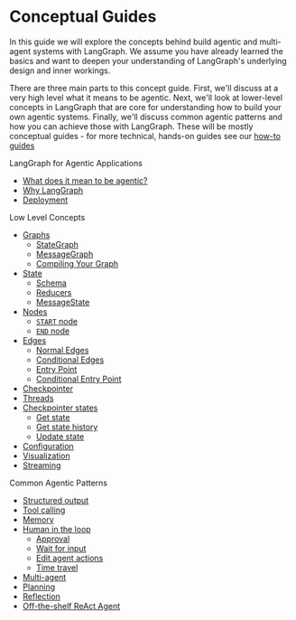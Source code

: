 # Conceptual Guides

In this guide we will explore the concepts behind build agentic and multi-agent systems with LangGraph. We assume you have already learned the basics and want to deepen your understanding of LangGraph's underlying design and inner workings.

There are three main parts to this concept guide. First, we'll discuss at a very high level what it means to be agentic. Next, we'll look at lower-level concepts in LangGraph that are core for understanding how to build your own agentic systems. Finally, we'll discuss common agentic patterns and how you can achieve those with LangGraph. These will be mostly conceptual guides - for more technical, hands-on guides see our [how-to guides](./../how-tos/index.md)

LangGraph for Agentic Applications

-   [What does it mean to be agentic?](high_level.md#what-does-it-mean-to-be-agentic)
-   [Why LangGraph](high_level.md#why-langgraph)
-   [Deployment](high_level.md#deployment)

Low Level Concepts

-   [Graphs](low_level.md#graphs)
    -   [StateGraph](low_level.md#stategraph)
    -   [MessageGraph](low_level.md#messagegraph)
    -   [Compiling Your Graph](low_level.md#compiling-your-graph)
-   [State](low_level.md#state)
    -   [Schema](low_level.md#schema)
    -   [Reducers](low_level.md#reducers)
    -   [MessageState](low_level.md#messagestate)
-   [Nodes](low_level.md#nodes)
    -   [`START` node](low_level.md#start-node)
    -   [`END` node](low_level.md#end-node)
-   [Edges](low_level.md#edges)
    -   [Normal Edges](low_level.md#normal-edges)
    -   [Conditional Edges](low_level.md#conditional-edges)
    -   [Entry Point](low_level.md#entry-point)
    -   [Conditional Entry Point](low_level.md#conditional-entry-point)
-   [Checkpointer](low_level.md#checkpointer)
-   [Threads](low_level.md#threads)
-   [Checkpointer states](low_level.md#checkpointer-state)
    -   [Get state](low_level.md#get-state)
    -   [Get state history](low_level.md#get-state-history)
    -   [Update state](low_level.md#update-state)
-   [Configuration](low_level.md#configuration)
-   [Visualization](low_level.md#visualization)
-   [Streaming](low_level.md#streaming)

Common Agentic Patterns

-   [Structured output](agentic_concepts.md#structured-output)
-   [Tool calling](agentic_concepts.md#tool-calling)
-   [Memory](agentic_concepts.md#memory)
-   [Human in the loop](agentic_concepts.md#human-in-the-loop)
    -   [Approval](agentic_concepts.md#approval)
    -   [Wait for input](agentic_concepts.md#wait-for-input)
    -   [Edit agent actions](agentic_concepts.md#edit-agent-actions)
    -   [Time travel](agentic_concepts.md#time-travel)
-   [Multi-agent](agentic_concepts.md#multi-agent)
-   [Planning](agentic_concepts.md#planning)
-   [Reflection](agentic_concepts.md#reflection)
-   [Off-the-shelf ReAct Agent](agentic_concepts.md#react-agent)
